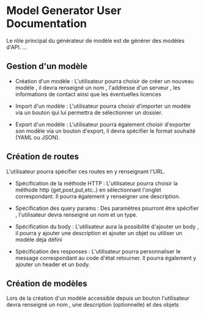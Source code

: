# Model Generator User Documentation

Le rôle principal du générateur de modèle est de générer des modèles d'API. ...

## Gestion d'un modèle

- Création d'un modèle : L'utilisateur pourra choisir de créer un nouveau modèle , il devra renseigné un nom , l'addresse d'un serveur , les informations de contact ainsi que les éventuelles licences

- Import d'un modèle : L'utilisateur pourra choisir d'importer un modèle via un bouton qui lui permettra de sélectionner un dossier.

- Export d'un modèle : L'utilisateur pourra également choisir d'exporter son modèle via un bouton d'export, il devra spécifier le format souhaité (YAML ou JSON).

## Création de routes

L'utilisateur pourra spécifier ces routes en y renseignant l'URL.

- Spécification de la méthode HTTP : L'utilisateur pourra choisir la méthode http (get,post,put,etc..) en sélectionnant l'onglet correspondant. Il pourra également y renseigner une description.

- Spécification des query params : Des paramètres pourront être spécifier , l'utilisateur devra renseigné un nom et un type.

- Spécification du body : L'utilisateur aura la possibilité d'ajouter un body , il pourra y ajouter une description et ajouter un objet ou utiliser un modèle déja défini 

- Spécification des responses : L'utilisateur pourra personnaliser le message correspondant au code d'état retourner. Il pourra également y ajouter un header et un body.

## Création de modèles

Lors de la création d'un modèle accessible depuis un bouton l'utilisateur devra renseigné un nom , une description (optionnelle) et des objets

